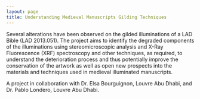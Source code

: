 ```yaml
---
layout: page
title: Understanding Medieval Manuscripts Gilding Techniques
---
```




Several alterations have been observed on the gilded illuminations of a LAD Bible (LAD 2013.051). The project aims to identify the degraded components of the illuminations using stereomicroscopic analysis and X-Ray Fluorescence (XRF) spectroscopy and other techniques, as required, to understand the deterioration process and thus potentially improve the conservation of the artwork as well as open new prospects into the materials and techniques used in medieval illuminated manuscripts.

A project in collaboration with Dr. Elsa Bourguignon, Louvre Abu Dhabi, and Dr. Pablo Londero, Louvre Abu Dhabi.

